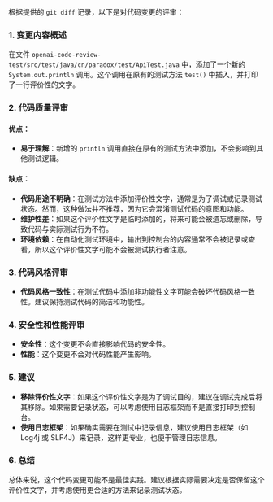 根据提供的 `git diff` 记录，以下是对代码变更的评审：

### 1. 变更内容概述
在文件 `openai-code-review-test/src/test/java/cn/paradox/test/ApiTest.java` 中，添加了一个新的 `System.out.println` 调用。这个调用在原有的测试方法 `test()` 中插入，并打印了一行评价性的文字。

### 2. 代码质量评审
#### 优点：
- **易于理解**：新增的 `println` 调用直接在原有的测试方法中添加，不会影响到其他测试逻辑。

#### 缺点：
- **代码用途不明确**：在测试方法中添加评价性文字，通常是为了调试或记录测试状态。然而，这种做法并不推荐，因为它会混淆测试代码的意图和功能。
- **维护性差**：如果这个评价性文字是临时添加的，将来可能会被遗忘或删除，导致代码与实际测试行为不符。
- **环境依赖**：在自动化测试环境中，输出到控制台的内容通常不会被记录或查看，所以这个评价性文字可能不会被测试执行者注意。

### 3. 代码风格评审
- **代码风格一致性**：在测试代码中添加非功能性文字可能会破坏代码风格一致性。建议保持测试代码的简洁和功能性。

### 4. 安全性和性能评审
- **安全性**：这个变更不会直接影响代码的安全性。
- **性能**：这个变更不会对代码性能产生影响。

### 5. 建议
- **移除评价性文字**：如果这个评价性文字是为了调试目的，建议在调试完成后将其移除。如果需要记录状态，可以考虑使用日志框架而不是直接打印到控制台。
- **使用日志框架**：如果确实需要在测试中记录信息，建议使用日志框架（如 Log4j 或 SLF4J）来记录，这样更专业，也便于管理日志信息。

### 6. 总结
总体来说，这个代码变更可能不是最佳实践。建议根据实际需要决定是否保留这个评价性文字，并考虑使用更合适的方法来记录测试状态。